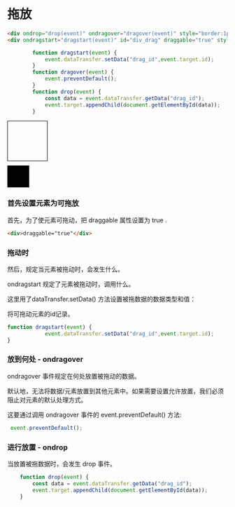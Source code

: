 # 拖放

```html
<div ondrop="drop(event)" ondragover="dragover(event)" style="border:1px solid black;width: 90px;height: 90px;margin-bottom: 10px"></div>
<div ondragstart="dragstart(event)" id="div_drag" draggable="true" style="background-color: black;width: 50px;height: 50px"></div>
```

```javascript
        function dragstart(event) {
            event.dataTransfer.setData("drag_id",event.target.id);
        }
        function dragover(event) {
            event.preventDefault();
        }
        function drop(event) {
            const data = event.dataTransfer.getData("drag_id");
            event.target.appendChild(document.getElementById(data));
        }
```

<html lang="en">
<head>
    <meta charset="UTF-8">
    <script>
        function dragstart(event) {
            event.dataTransfer.setData("drag_id",event.target.id);
        }
        function dragover(event) {
            event.preventDefault();
        }
        function drop(event) {
            const data = event.dataTransfer.getData("drag_id");
            event.target.appendChild(document.getElementById(data));
        }
    </script>
    <title>drag</title>
</head>
<body>
<div ondrop="drop(event)" ondragover="dragover(event)" style="border:1px solid black;width: 90px;height: 90px;margin-bottom: 10px"></div>
<div ondragstart="dragstart(event)" id="div_drag" draggable="true" style="background-color: black;width: 50px;height: 50px"></div>
</body>
</html>

### 首先设置元素为可拖放

首先，为了使元素可拖动，把 draggable 属性设置为 true .

```html
<div>draggable="true"</div>
```

### 拖动时

然后，规定当元素被拖动时，会发生什么。

ondragstart 规定了元素被拖动时，调用什么。

这里用了dataTransfer.setData() 方法设置被拖数据的数据类型和值：

将可拖动元素的id记录。

```javascript
function dragstart(event) {
            event.dataTransfer.setData("drag_id",event.target.id);
}
```

### 放到何处 - ondragover

ondragover 事件规定在何处放置被拖动的数据。

默认地，无法将数据/元素放置到其他元素中。如果需要设置允许放置，我们必须阻止对元素的默认处理方式。

这要通过调用 ondragover 事件的 event.preventDefault() 方法:

```javascript
 event.preventDefault();
```

### 进行放置 - ondrop

当放置被拖数据时，会发生 drop 事件。

```javascript
    function drop(event) {
        const data = event.dataTransfer.getData("drag_id");
        event.target.appendChild(document.getElementById(data));
    }
```
